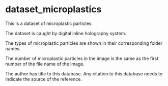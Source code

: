 # dataset_microplastics
This is a dataset of microplastic particles. 

The dataset is caught by digital inline holography system. 

The types of microplastic particles are shown in their corresponding folder names.

The number of microplastic particles in the image is the same as the first number of the file name of the image.

The author has title to this database. Any citation to this database needs to indicate the source of the reference.
